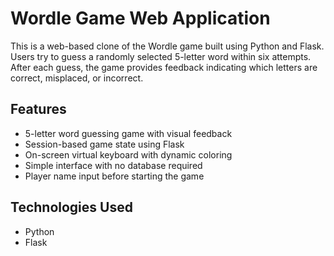 # Wordle Game Web Application

This is a web-based clone of the Wordle game built using Python and Flask. 
Users try to guess a randomly selected 5-letter word within six attempts. 
After each guess, the game provides feedback indicating which letters are correct, misplaced, or incorrect.

## Features

- 5-letter word guessing game with visual feedback
- Session-based game state using Flask
- On-screen virtual keyboard with dynamic coloring
- Simple interface with no database required
- Player name input before starting the game

## Technologies Used

- Python 
- Flask
